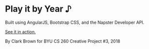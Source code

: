 # Play it by Year ♪

Built using AngularJS, Bootstrap CSS, and the Napster Developer API.

[See it in action.](https://students.cs.byu.edu/~cebrown/playitbyyear/)

By Clark Brown for BYU CS 260 Creative Project #3, 2018
